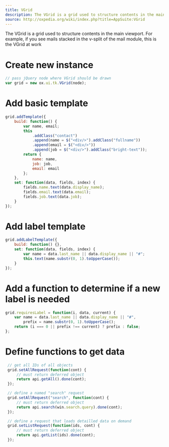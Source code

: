 ```yaml
---
title: VGrid
description: The VGrid is a grid used to structure contents in the main viewport.
source: http://oxpedia.org/wiki/index.php?title=AppSuite:VGrid
---
```


The VGrid is a grid used to structure contents in the main viewport. 
For example, if you see mails stacked in the v-split of the mail module, this is the VGrid at work

# Create new instance

```javascript
// pass jQuery node where VGrid should be drawn
var grid = new ox.ui.tk.VGrid(node);
```

# Add basic template

```javascript
grid.addTemplate({
    build: function() {
        var name, email;
        this
            .addClass("contact")
            .append(name = $("<div/>").addClass("fullname"))
            .append(email = $("<div/>"))
            .append(job = $("<div/>").addClass("bright-text"));
        return {
            name: name,
            job: job,
            email: email
        };
    },
    set: function(data, fields, index) {
        fields.name.text(data.display_name);
        fields.email.text(data.email);
        fields.job.text(data.job);
    }
});
```

# Add label template

```javascript
grid.addLabelTemplate({
    build: function() {},
    set: function(data, fields, index) {
        var name = data.last_name || data.display_name || "#";
        this.text(name.substr(0, 1).toUpperCase());
    }
});
```

# Add a function to determine if a new label is needed

```javascript
grid.requiresLabel = function(i, data, current) {
    var name = data.last_name || data.display_name || "#",
        prefix = name.substr(0, 1).toUpperCase();
    return (i === 0 || prefix !== current) ? prefix : false;
};
```

# Define functions to get data

```javascript
 // get all IDs of all objects
 grid.setAllRequest(function(cont) {
     // must return deferred object
     return api.getAll().done(cont);
 });

 // define a named "search" request
 grid.setAllRequest("search", function(cont) {
     // must return deferred object
     return api.search(win.search.query).done(cont);
 });

 // define a request that loads detailled data on demand
 grid.setListRequest(function(ids, cont) {
     // must return deferred object
     return api.getList(ids).done(cont);
 });
```
